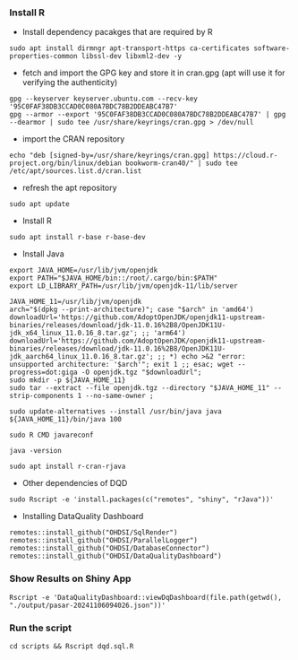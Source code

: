 ### Install R 
- Install dependency pacakges that are required by R
```
sudo apt install dirmngr apt-transport-https ca-certificates software-properties-common libssl-dev libxml2-dev -y
```
- fetch and import the GPG key and store it in cran.gpg (apt will use it for verifying the authenticity)
```
gpg --keyserver keyserver.ubuntu.com --recv-key '95C0FAF38DB3CCAD0C080A7BDC78B2DDEABC47B7'
gpg --armor --export '95C0FAF38DB3CCAD0C080A7BDC78B2DDEABC47B7' | gpg --dearmor | sudo tee /usr/share/keyrings/cran.gpg > /dev/null
```
- import the CRAN repository
```
echo "deb [signed-by=/usr/share/keyrings/cran.gpg] https://cloud.r-project.org/bin/linux/debian bookworm-cran40/" | sudo tee /etc/apt/sources.list.d/cran.list
```
- refresh the apt repository
```
sudo apt update
```
- Install R
```
sudo apt install r-base r-base-dev
```
- Install Java
```
export JAVA_HOME=/usr/lib/jvm/openjdk
export PATH="$JAVA_HOME/bin::/root/.cargo/bin:$PATH"
export LD_LIBRARY_PATH=/usr/lib/jvm/openjdk-11/lib/server

JAVA_HOME_11=/usr/lib/jvm/openjdk
arch="$(dpkg --print-architecture)"; case "$arch" in 'amd64') downloadUrl='https://github.com/AdoptOpenJDK/openjdk11-upstream-binaries/releases/download/jdk-11.0.16%2B8/OpenJDK11U-jdk_x64_linux_11.0.16_8.tar.gz'; ;; 'arm64') downloadUrl='https://github.com/AdoptOpenJDK/openjdk11-upstream-binaries/releases/download/jdk-11.0.16%2B8/OpenJDK11U-jdk_aarch64_linux_11.0.16_8.tar.gz'; ;; *) echo >&2 "error: unsupported architecture: '$arch'"; exit 1 ;; esac; wget --progress=dot:giga -O openjdk.tgz "$downloadUrl"; 
sudo mkdir -p ${JAVA_HOME_11} 
sudo tar --extract --file openjdk.tgz --directory "$JAVA_HOME_11" --strip-components 1 --no-same-owner ;

sudo update-alternatives --install /usr/bin/java java ${JAVA_HOME_11}/bin/java 100

sudo R CMD javareconf

java -version

sudo apt install r-cran-rjava
```

- Other dependencies of DQD
```
sudo Rscript -e 'install.packages(c("remotes", "shiny", "rJava"))'
```

- Installing DataQuality Dashboard
```
remotes::install_github("OHDSI/SqlRender")
remotes::install_github("OHDSI/ParallelLogger")
remotes::install_github("OHDSI/DatabaseConnector")
remotes::install_github("OHDSI/DataQualityDashboard")
```
### Show Results on Shiny App

```
Rscript -e 'DataQualityDashboard::viewDqDashboard(file.path(getwd(), "./output/pasar-20241106094026.json"))'
```

### Run the script
```
cd scripts && Rscript dqd.sql.R
```